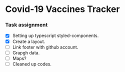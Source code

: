 # Covid-19 Vaccines Tracker

### Task assignment

- [x] Setting up typescript styled-components.
- [x] Create a layout.
- [ ] Link footer with github account.
- [ ] Grapgh data.
- [ ] Maps?
- [ ] Cleaned up codes.
